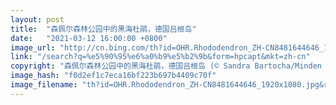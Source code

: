 ```yaml
---
layout: post
title:  "森佩尔森林公园中的黑海杜鹃，德国吕根岛"
date:   "2021-03-12 16:00:00 +0800"
image_url: "http://cn.bing.com/th?id=OHR.Rhododendron_ZH-CN8481644646_1920x1080.jpg&rf=LaDigue_1920x1080.jpg&pid=hp"
link: "/search?q=%e5%90%95%e6%a0%b9%e5%b2%9b&form=hpcapt&mkt=zh-cn"
copyright: "森佩尔森林公园中的黑海杜鹃，德国吕根岛 (© Sandra Bartocha/Minden Pictures)"
image_hash: "f0d2ef1c7eca16bf223b697b4409c70f"
image_filename: "th?id=OHR.Rhododendron_ZH-CN8481644646_1920x1080.jpg&rf=LaDigue_1920x1080.jpg&pid=hp"
---
```

